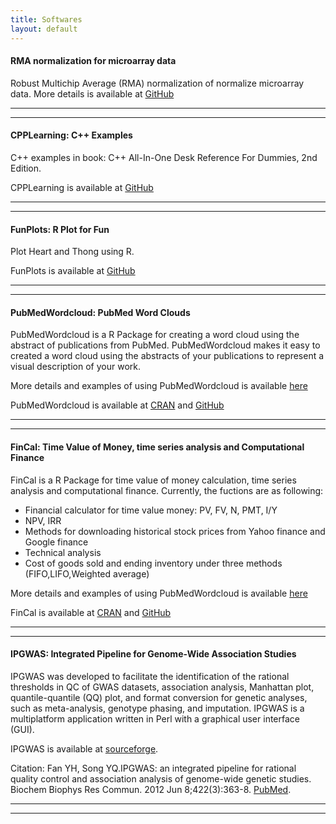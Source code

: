 ```yaml
---
title: Softwares
layout: default
---
```


#### RMA normalization for microarray data

Robust Multichip Average (RMA) normalization of normalize microarray data. More details is available at [GitHub](http://felixfan.github.io/GEO/)

***
***

#### CPPLearning: C++ Examples

C++ examples in book: C++ All-In-One Desk Reference For Dummies, 2nd Edition.

CPPLearning is available at [GitHub](http://felixfan.github.io/CPPLearning/)  

***
***

#### FunPlots: R Plot for Fun

Plot Heart and Thong using R. 
   
FunPlots is available at [GitHub](http://felixfan.github.io/FunPlots/)   
  
***
***

#### PubMedWordcloud: PubMed Word Clouds

PubMedWordcloud is a R Package for creating a word cloud using the abstract of publications from PubMed. PubMedWordcloud makes it easy to created a word cloud using the abstracts of your publications to represent a visual description of your work.

More details and examples of using PubMedWordcloud is available [here](http://felixfan.github.io/PubMedWordcloud/)

PubMedWordcloud is available at [CRAN](http://cran.r-project.org/web/packages/PubMedWordcloud/index.html) and [GitHub](https://github.com/felixfan/PubMedWordcloud)

***
***

#### FinCal: Time Value of Money, time series analysis and Computational Finance

FinCal is a R Package for time value of money calculation, time series analysis and computational finance. Currently, the fuctions are as following:

* Financial calculator for time value money: PV, FV, N, PMT, I/Y
* NPV, IRR
* Methods for downloading historical stock prices from Yahoo finance and Google finance
* Technical analysis
* Cost of goods sold and ending inventory under three methods (FIFO,LIFO,Weighted average)

More details and examples of using PubMedWordcloud is available [here](http://felixfan.github.io/FinCal/)

FinCal is available at [CRAN](http://cran.r-project.org/web/packages/FinCal/index.html) and [GitHub](https://github.com/felixfan/FinCal)

***
***

#### IPGWAS: Integrated Pipeline for Genome-Wide Association Studies

IPGWAS was developed to facilitate the identification of the rational thresholds in QC of GWAS datasets, association analysis, Manhattan plot, quantile-quantile (QQ) plot, and format conversion for genetic analyses, such as meta-analysis, genotype phasing, and imputation. IPGWAS is a multiplatform application written in Perl with a graphical user interface (GUI).  

IPGWAS is available at [sourceforge](http://sourceforge.net/projects/ipgwas/).

Citation: Fan YH, Song YQ.IPGWAS: an integrated pipeline for rational quality control and association analysis of genome-wide genetic studies. Biochem Biophys Res Commun. 2012 Jun 8;422(3):363-8. [PubMed](http://www.ncbi.nlm.nih.gov/pubmed/22564732).

***
***
